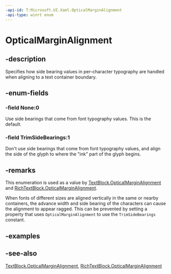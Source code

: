 ```yaml
---
-api-id: T:Microsoft.UI.Xaml.OpticalMarginAlignment
-api-type: winrt enum
---
```


<!-- Enumeration syntax
public enum Microsoft.UI.Xaml.OpticalMarginAlignment : int
-->

# OpticalMarginAlignment

## -description

Specifies how side bearing values in per-character typography are handled when aligning to a text container boundary.

## -enum-fields

### -field None:0

Use side bearings that come from font typography values. This is the default.

### -field TrimSideBearings:1

Don't use side bearings that come from font typography values, and align the side of the glyph to where the "ink" part of the glyph begins.

## -remarks

This enumeration is used as a value by [TextBlock.OpticalMarginAlignment](../microsoft.ui.xaml.controls/textblock_opticalmarginalignment.md) and [RichTextBlock.OpticalMarginAlignment](../microsoft.ui.xaml.controls/richtextblock_opticalmarginalignment.md).

When fonts of different sizes are aligned vertically in the same or nearby containers, the advance width and side bearing of the characters can cause the alignment to appear ragged. This can be prevented by setting a property that uses `OpticalMarginAlignment` to use the `TrimSideBearings` constant.

## -examples

## -see-also

[TextBlock.OpticalMarginAlignment](../microsoft.ui.xaml.controls/textblock_opticalmarginalignment.md), [RichTextBlock.OpticalMarginAlignment](../microsoft.ui.xaml.controls/richtextblock_opticalmarginalignment.md)
